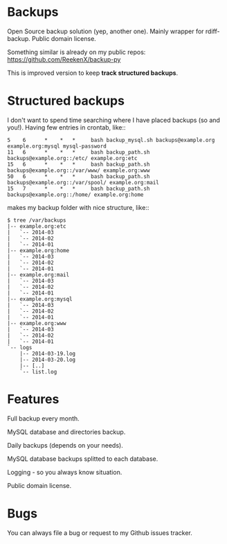 Backups
=======

Open Source backup solution (yep, another one). Mainly wrapper for rdiff-backup. Public domain license.

Something similar is already on my public repos: https://github.com/ReekenX/backup-py

This is improved version to keep **track structured backups**.

Structured backups
==================

I don't want to spend time searching where I have placed backups (so and you!). Having few entries in crontab, like::

    5    6      *    *   *     bash backup_mysql.sh backups@example.org example.org:mysql mysql-password
    11   6      *    *   *     bash backup_path.sh backups@example.org::/etc/ example.org:etc
    15   6      *    *   *     bash backup_path.sh backups@example.org::/var/www/ example.org:www
    50   6      *    *   *     bash backup_path.sh backups@example.org::/var/spool/ example.org:mail
    15   7      *    *   *     bash backup_path.sh backups@example.org::/home/ example.org:home


makes my backup folder with nice structure, like::

    $ tree /var/backups
    |-- example.org:etc
    |   `-- 2014-03
    |   `-- 2014-02
    |   `-- 2014-01
    |-- example.org:home
    |   `-- 2014-03
    |   `-- 2014-02
    |   `-- 2014-01
    |-- example.org:mail
    |   `-- 2014-03
    |   `-- 2014-02
    |   `-- 2014-01
    |-- example.org:mysql
    |   `-- 2014-03
    |   `-- 2014-02
    |   `-- 2014-01
    |-- example.org:www
    |   `-- 2014-03
    |   `-- 2014-02
    |   `-- 2014-01
    `-- logs
        |-- 2014-03-19.log
        |-- 2014-03-20.log
        |-- [..]
        `-- list.log

Features
========

Full backup every month.

MySQL database and directories backup.

Daily backups (depends on your needs).

MySQL database backups splitted to each database.

Logging - so you always know situation.

Public domain license.

Bugs
====

You can always file a bug or request to my Github issues tracker.
